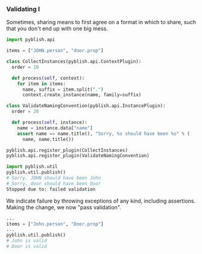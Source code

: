 ### Validating I

Sometimes, sharing means to first agree on a format in which to share, such that you don't end up with one big mess.

```python
import pyblish.api

items = ["JOHN.person", "door.prop"]

class CollectInstances(pyblish.api.ContextPlugin):
  order = 10

  def process(self, context):
    for item in items:
      name, suffix = item.split(".")
      context.create_instance(name, family=suffix)

class ValidateNamingConvention(pyblish.api.InstancePlugin):
  order = 20

  def process(self, instance):
    name = instance.data["name"]
    assert name == name.title(), "Sorry, %s should have been %s" % (
      name, name.title())

pyblish.api.register_plugin(CollectInstances)
pyblish.api.register_plugin(ValidateNamingConvention)

import pyblish.util
pyblish.util.publish()
# Sorry, JOHN should have been John
# Sorry, door should have been Door
Stopped due to: failed validation
```

We indicate failure by throwing exceptions of any kind, including assertions. Making the change, we now "pass validation".

```python
...
items = ["John.person", "Door.prop"]
...
pyblish.util.publish()
# John is valid
# Door is valid
```